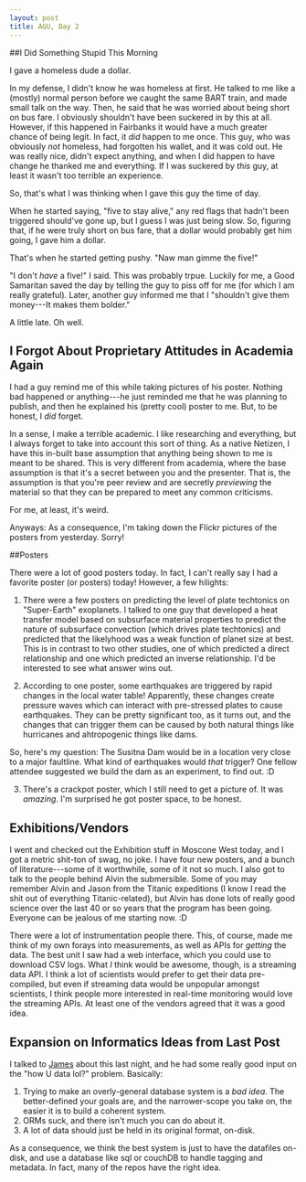 ```yaml
---
layout: post
title: AGU, Day 2
---
```


##I Did Something Stupid This Morning

I gave a homeless dude a dollar.

In my defense, I didn't know he was homeless at first. He talked to me like a
(mostly) normal person before we caught the same BART train, and made small
talk on the way. Then, he said that he was worried about being short on bus
fare.  I obviously shouldn't have been suckered in by this at all. However,
if this happened in Fairbanks it would have a much greater chance of being
legit. In fact, it *did* happen to me once.  This guy, who was obviously
*not* homeless, had forgotten his wallet, and it was cold out. He was really
nice, didn't expect anything, and when I did happen to have change he thanked
me and everything. If I was suckered by *this* guy, at least it wasn't too
terrible an experience.

So, that's what I was thinking when I gave this guy the time of day.

When he started saying, "five to stay alive," any red flags that hadn't been
triggered should've gone up, but I guess I was just being slow. So, figuring
that, if he were truly short on bus fare, that a dollar would probably get him
going, I gave him a dollar.

That's when he started getting pushy. "Naw man gimme the five!"

"I don't *have* a five!" I said.  This was probably trpue. Luckily for me,
a Good Samaritan saved the day by telling the guy to piss off for me (for which
 I am really grateful).  Later, another guy informed me that I "shouldn't give
them money---It makes them bolder."

A little late. Oh well.

## I Forgot About Proprietary Attitudes in Academia Again

I had a guy remind me of this while taking pictures of his poster. Nothing bad
happened or anything---he just reminded me that he was planning to publish,
and then he explained his (pretty cool) poster to me. But, to be honest, I
*did* forget.

In a sense, I make a terrible academic. I like researching and
everything, but I always forget to take into account this sort of thing. As a
native Netizen, I have this in-built base assumption that anything being
shown to me is meant to be shared. This is very different from
academia, where the base assumption is that it's a secret between you and the
presenter. That is, the assumption is that you're peer review and are secretly
*previewing* the material so that they can be prepared to meet any common
criticisms.

For me, at least, it's weird.

Anyways: As a consequence, I'm taking down the Flickr pictures of the posters
from yesterday. Sorry!

##Posters

There were a lot of good posters today. In fact, I can't really say I had a
favorite poster (or posters) today! However, a few hilights:

1. There were a few posters on predicting the level of plate techtonics on
"Super-Earth" exoplanets. I talked to one guy that developed a heat transfer
model based on subsurface material properties to predict the nature of
subsurface convection (which drives plate techtonics) and predicted that the
likelyhood was a weak function of planet size at best. This is in contrast to
two other studies, one of which predicted a direct relationship and one which
predicted an inverse relationship. I'd be interested to see what answer wins
out.

2. According to one poster, some earthquakes are triggered by rapid changes in
the local water table! Apparently, these changes create pressure waves which can
interact with pre-stressed plates to cause earthquakes. They can be pretty
significant too, as it turns out, and the changes that can trigger them can be
caused by both natural things like hurricanes and ahtropogenic things like dams.

So, here's my question: The Susitna Dam would be in a location very close to a
major faultline. What kind of earthquakes would *that* trigger? One fellow
attendee suggested we build the dam as an experiment, to find out. :D

3. There's a crackpot poster, which I still need to get a picture of. It was
*amazing*. I'm surprised he got poster space, to be honest.

## Exhibitions/Vendors

I went and checked out the Exhibition stuff in Moscone West  today, and I got a
metric shit-ton of swag, no joke.  I have four new posters, and a bunch of
literature---some of it worthwhile, some of it not so much.  I also got to talk
to the people behind Alvin the submersible. Some of you may remember Alvin and
Jason from the Titanic expeditions (I know I read the shit out of everything
Titanic-related), but Alvin has done lots of really good science over the last
40 or so years that the program has been going. Everyone can be jealous of me
starting now. :D

There were a lot of instrumentation people there.  This, of course, made me
think of my own forays into measurements, as well as APIs for *getting* the
data. The best unit I saw had a web interface, which you could use to download
CSV logs. What *I* think would be awesome, though, is a streaming data API.
I think a lot of scientists would prefer to get their data pre-compiled, but
even if streaming data would be unpopular amongst scientists, I think people
more interested in real-time monitoring would love the streaming APIs. At least
one of the vendors agreed that it was a good idea.

## Expansion on Informatics Ideas from Last Post

I talked to [James](http://stackvm.com) about this last night, and he had some
really good input on the "how U data lol?" problem. Basically:

1. Trying to make an overly-general database system is a *bad idea*. The
better-defined your goals are, and the narrower-scope you take on, the easier
it is to build a coherent system.
2. ORMs suck, and there isn't much you can do about it.
3. A lot of data should just be held in its original format, on-disk.

As a consequence, we think the best system is just to have the datafiles
on-disk, and use a database like sql or couchDB to handle tagging and metadata.
In fact, many of the repos have the right idea.

